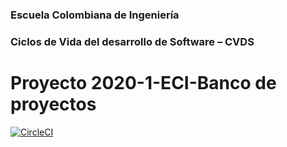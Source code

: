 ### Escuela Colombiana de Ingeniería
### Ciclos de Vida del desarrollo de Software – CVDS

# Proyecto 2020-1-ECI-Banco de proyectos

[![CircleCI](https://circleci.com/gh/DDRBernal/2020-1-PROYCVDS-DavidOtalora-AlanMarin.svg?style=svg)](https://circleci.com/gh/DDRBernal)
